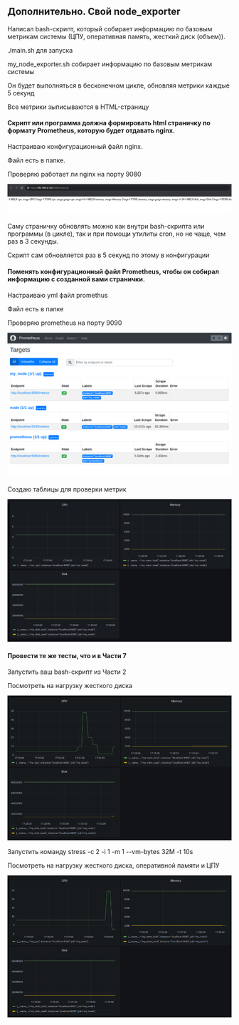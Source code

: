 ## Дополнительно. Свой node_exporter

Написал bash-скрипт, который собирает информацию по базовым метрикам системы (ЦПУ, оперативная память, жесткий диск (объем)).

./main.sh для запуска

my_node_exporter.sh собирает информацию по базовым метрикам системы 

Он будет выполняться в бесконечном цикле, обновляя метрики каждые 5 секунд 

Все метрики зыписываются в HTML-страницу 

#### Скрипт или программа должна формировать html страничку по формату Prometheus, которую будет отдавать nginx.

Настраиваю конфигурационный файл nginx.

Файл есть в папке.

Проверяю работает ли nginx на порту 9080

![My_Metrics](images/92.png)

Саму страничку обновлять можно как внутри bash-скрипта или программы (в цикле), так и при помощи утилиты cron, но не чаще, чем раз в 3 секунды.

Скрипт сам обновляется раз в 5 секунд по этому в конфигурации 

#### Поменять конфигурационный файл Prometheus, чтобы он собирал информацию с созданной вами странички.

Настраиваю yml файл promethus

Файл есть в папке 

Проверяю prometheus на порту 9090

![Prometheus](images/93.png)

Создаю таблицы для проверки метрик

![Grafana](images/94.png)

#### Провести те же тесты, что и в Части 7

Запустить ваш bash-скрипт из Части 2

Посмотреть на нагрузку жесткого диска

![My_Node_Shell](images/95.png)

Запустить команду stress -c 2 -i 1 -m 1 --vm-bytes 32M -t 10s

Посмотреть на нагрузку жесткого диска, оперативной памяти и ЦПУ

![My_Node_Stress](images/96.png)
